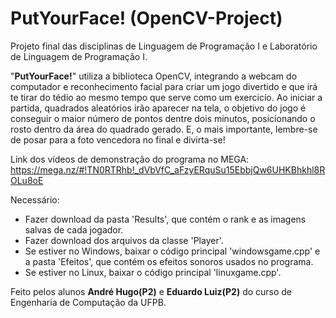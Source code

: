 # PutYourFace! (OpenCV-Project)
Projeto final das disciplinas de Linguagem de Programação I e Laboratório de Linguagem de Programação I.

"**PutYourFace!**" utiliza a biblioteca OpenCV, integrando a webcam do computador e reconhecimento facial para criar um jogo divertido e que irá te tirar do tédio ao mesmo tempo que serve como um exercicío. Ao iniciar a partida, quadrados aleatórios irão aparecer na tela, o objetivo do jogo é conseguir o maior número de pontos dentre dois minutos, posicionando o rosto dentro da área do quadrado gerado. E, o mais importante, lembre-se de posar para a foto vencedora no final e divirta-se!

Link dos vídeos de demonstração do programa no MEGA: https://mega.nz/#!TN0RTRhb!_dVbVfC_aFzyERquSu15EbbjQw6UHKBhkhl8ROLu8oE

Necessário:
- Fazer download da pasta 'Results', que contém o rank e as imagens salvas de cada jogador.
- Fazer download dos arquivos da classe 'Player'.
- Se estiver no Windows, baixar o código principal 'windowsgame.cpp' e a pasta 'Efeitos', que contém os efeitos sonoros usados no programa.
- Se estiver no Linux, baixar o código principal 'linuxgame.cpp'.


Feito pelos alunos **André Hugo(P2)** e **Eduardo Luiz(P2)** do curso de Engenharia de Computação da UFPB.
